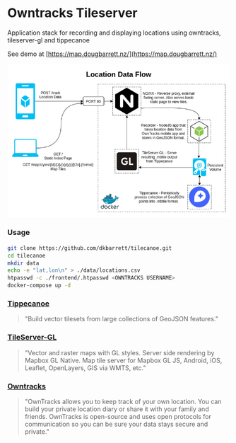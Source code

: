 # Owntracks Tileserver
Application stack for recording and displaying locations using owntracks, tileserver-gl and tippecanoe

See demo at [https://map.dougbarrett.nz/](https://map.dougbarrett.nz/)

![Flow of data](docs/dataflow.png)

### Usage

```bash
git clone https://github.com/dkbarrett/tilecanoe.git
cd tilecanoe
mkdir data
echo -e "lat,lon\n" > ./data/locations.csv
htpasswd -c ./frontend/.htpasswd <OWNTRACKS USERNAME>
docker-compose up -d
```

### [Tippecanoe](https://github.com/maptiler/tileserver-gl)
>"Build vector tilesets from large collections of GeoJSON features."
### [TileServer-GL](https://github.com/maptiler/tileserver-gl)
>"Vector and raster maps with GL styles. Server side rendering by Mapbox GL Native. Map tile server for Mapbox GL JS, Android, iOS, Leaflet, OpenLayers, GIS via WMTS, etc."
### [Owntracks](https://owntracks.org/)
>"OwnTracks allows you to keep track of your own location. You can build your private location diary or share it with your family and friends. OwnTracks is open-source and uses open protocols for communication so you can be sure your data stays secure and private."
